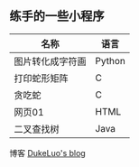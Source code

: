 
## 练手的一些小程序


| 名称            | 语言       |
|----------------|------------|
| 图片转化成字符画  |Python		  |
| 打印蛇形矩阵     |C			  |
| 贪吃蛇		     |C           |
| 网页01          |HTML        |
| 二叉查找树       |Java        |


博客 [DukeLuo's blog](http://dukeluo.me/)
